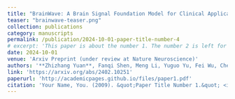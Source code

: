 ```yaml
---
title: "BrainWave: A Brain Signal Foundation Model for Clinical Applications"
teaser: "brainwave-teaser.png"
collection: publications
category: manuscripts
permalink: /publication/2024-10-01-paper-title-number-4
# excerpt: 'This paper is about the number 1. The number 2 is left for future work.'
date: 2024-10-01
venue: 'Arxiv Preprint (under review at Nature Neuroscience)'
authors: '**Zhizhang Yuan**, Fanqi Shen, Meng Li, Yuguo Yu, Fei Wu, Chenhao Tan, Yang Yang'
link: 'https://arxiv.org/abs/2402.10251'
paperurl: 'http://academicpages.github.io/files/paper1.pdf'
citation: 'Your Name, You. (2009). &quot;Paper Title Number 1.&quot; <i>Journal 1</i>. 1(1).'
---
```

